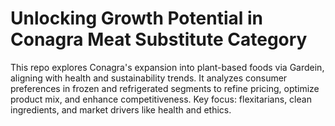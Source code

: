 # Unlocking Growth Potential in Conagra Meat Substitute Category
This repo explores Conagra's expansion into plant-based foods via Gardein, aligning with health and sustainability trends. It analyzes consumer preferences in frozen and refrigerated segments to refine pricing, optimize product mix, and enhance competitiveness. Key focus: flexitarians, clean ingredients, and market drivers like health and ethics.

